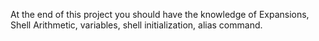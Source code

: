 At the end of this project you should have the knowledge of Expansions, Shell Arithmetic, variables, shell initialization, alias command.
